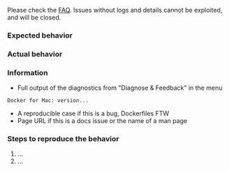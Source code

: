 Please check the [FAQ](FAQ.md).  Issues without logs and details
cannot be exploited, and will be closed.

### Expected behavior

### Actual behavior

### Information

  - Full output of the diagnostics from "Diagnose & Feedback" in the menu
```
Docker for Mac: version...

```
  - A reproducible case if this is a bug, Dockerfiles FTW
  - Page URL if this is a docs issue or the name of a man page

### Steps to reproduce the behavior

  1. ...
  2. ...
